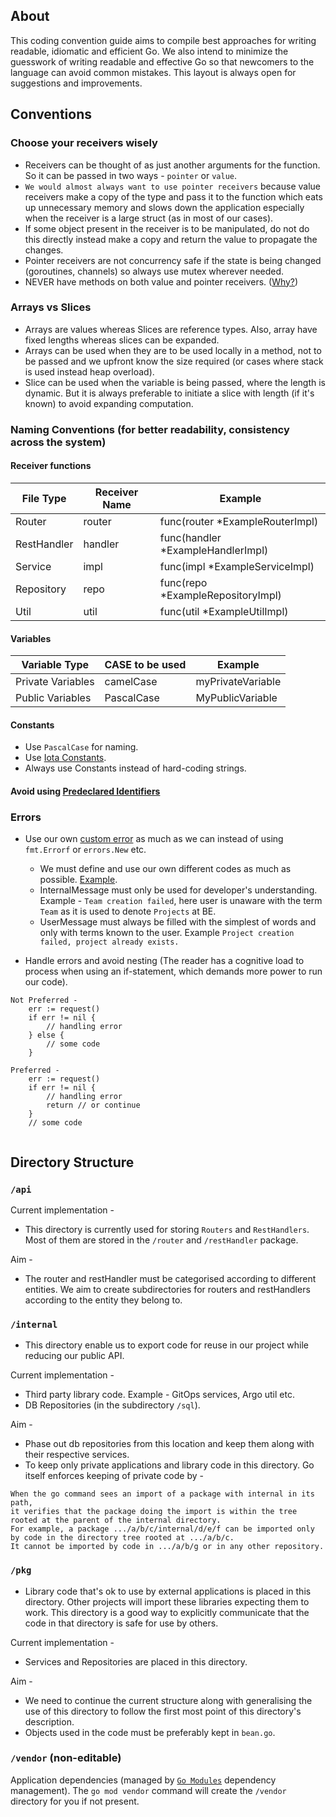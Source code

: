 ## About

This coding convention guide aims to compile best approaches for writing readable, idiomatic and efficient Go. We also intend to minimize the guesswork of writing readable and effective Go so that newcomers to the language can avoid common mistakes. This layout is always open for suggestions and improvements. 

## Conventions 

### Choose your receivers wisely 

* Receivers can be thought of as just another arguments for the function. So it can be passed in two ways - `pointer` or `value`. 
* `We would almost always want to use pointer receivers` because value receivers make a copy of the type and pass it to the function which eats up unnecessary memory and slows down the application especially when the receiver is a large struct (as in most of our cases). 
* If some object present in the receiver is to be manipulated, do not do this directly instead make a copy and return the value to propagate the changes.
* Pointer receivers are not concurrency safe if the state is being changed (goroutines, channels) so always use mutex wherever needed. 
* NEVER have methods on both value and pointer receivers. ([Why?](https://go.dev/doc/faq#different_method_sets))

### Arrays vs Slices

* Arrays are values whereas Slices are reference types. Also, array have fixed lengths whereas slices can be expanded.
* Arrays can be used when they are to be used locally in a method, not to be passed and we upfront know the size required (or cases where stack is used instead heap overload).
* Slice can be used when the variable is being passed, where the length is dynamic. But it is always preferable to initiate a slice with length (if it's known) to avoid expanding computation.

### Naming Conventions (for better readability, consistency across the system) 

#### Receiver functions

| File Type   | Receiver Name | Example                           |
|-------------|---------------|-----------------------------------|
| Router      | router        | func(router *ExampleRouterImpl)   |
| RestHandler | handler       | func(handler *ExampleHandlerImpl) |
| Service     | impl          | func(impl *ExampleServiceImpl)    |
| Repository  | repo          | func(repo *ExampleRepositoryImpl) |
| Util        | util          | func(util *ExampleUtilImpl)       |

#### Variables 


| Variable Type     | CASE to be used | Example           |
|-------------------|-----------------|-------------------|
| Private Variables | camelCase       | myPrivateVariable |
| Public Variables  | PascalCase      | MyPublicVariable  |

#### Constants

* Use `PascalCase` for naming.
* Use [Iota Constants](https://go.dev/doc/effective_go#constants).
* Always use Constants instead of hard-coding strings.

#### Avoid using [Predeclared Identifiers](https://go.dev/ref/spec#Predeclared_identifiers)

### Errors

* Use our own [custom error](https://github.com/devtron-labs/devtron/blob/main/internal/util/ErrorUtil.go#L25) as much as we can instead of using `fmt.Errorf` or `errors.New` etc.
  * We must define and use our own different codes as much as possible. [Example](https://github.com/devtron-labs/devtron/blob/main/internal/constants/InternalErrorCode.go).
  * InternalMessage must only be used for developer's understanding. Example - `Team creation failed`, here user is unaware with the term `Team` as it is used to denote `Projects` at BE.
  * UserMessage must always be filled with the simplest of words and only with terms known to the user. Example `Project creation failed, project already exists.`
  
* Handle errors and avoid nesting (The reader has a cognitive load to process when using an if-statement, which demands more power to run our code). 

```
Not Preferred - 
    err := request()
    if err != nil {
        // handling error 
    } else {
        // some code
    }
 
Preferred - 
    err := request()
    if err != nil {
        // handling error
        return // or continue 
    } 
    // some code
   
```

## Directory Structure 


### `/api`

Current implementation - 

* This directory is currently used for storing `Routers` and `RestHandlers`. Most of them are stored in the `/router` and `/restHandler` package.

Aim - 

* The router and restHandler must be categorised according to different entities. We aim to create subdirectories for routers and restHandlers according to the entity they belong to.

### `/internal`

* This directory enable us to export code for reuse in our project while reducing our public API.

Current implementation -

* Third party library code. Example - GitOps services, Argo util etc.
* DB Repositories (in the subdirectory `/sql`).

Aim - 

* Phase out db repositories from this location and keep them along with their respective services.
* To keep only private applications and library code in this directory. Go itself enforces keeping of private code by - 

```
When the go command sees an import of a package with internal in its path,
it verifies that the package doing the import is within the tree rooted at the parent of the internal directory. 
For example, a package .../a/b/c/internal/d/e/f can be imported only by code in the directory tree rooted at .../a/b/c.
It cannot be imported by code in .../a/b/g or in any other repository.
```

### `/pkg`

* Library code that's ok to use by external applications is placed in this directory. Other projects will import these libraries expecting them to work. This directory is a good way to explicitly communicate that the code in that directory is safe for use by others.

Current implementation - 
*  Services and Repositories are placed in this directory. 

Aim - 

* We need to continue the current structure along with generalising the use of this directory to follow the first most point of this directory's description.
* Objects used in the code must be preferably kept in `bean.go`.

### `/vendor` (non-editable)

Application dependencies (managed by [`Go Modules`](https://github.com/golang/go/wiki/Modules) dependency management). The `go mod vendor` command will create the `/vendor` directory for you if not present. 